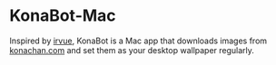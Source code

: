 # KonaBot-Mac

Inspired by [irvue](https://itunes.apple.com/us/app/irvue-unsplash-wallpapers/id1039633667?mt=12), KonaBot is a Mac app that downloads images from [konachan.com](http://www.konachan.com) and set them as your desktop wallpaper regularly.
